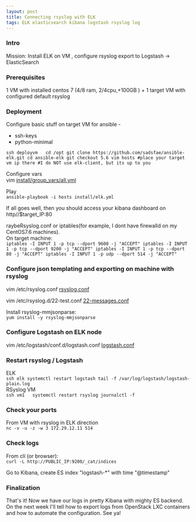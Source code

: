 ```yaml
---
layout: post  
title: Connecting rsyslog with ELK  
tags: ELK elasticsearch kibana logstash rsyslog log
---
```



### Intro  
Mission: Install ELK on VM , configure rsyslog export to Logstash -> ElasticSearch

### Prerequisites  
1 VM with installed centos 7 (4/8 ram, 2/4cpu,+100GB )
+
1 target VM with configured default rsyslog


### Deployment  
Configure basic stuff on target VM for ansible -  
- ssh-keys  
- python-minimal  

``ssh deployvm  
cd /opt
git clone https://github.com/sadsfae/ansible-elk.git
cd ansible-elk
git checkout 5.6
vim hosts #place your target vm ip there
#I do NOT use elk-client, but its up to you``   

Configure vars    
vim [install/group_vars/all.yml]({{"/listings/2019-03-29-ELK-rsyslog/all.yml"}})

Play  
``ansible-playbook -i hosts install/elk.yml``  

If all goes well, then you should access your kibana dashboard on http//$target_IP:80  

raybeRsyslog.conf or iptables(for example, I dont have firewalld on my CentOS7.6 machines).  
On target machine:  
``iptables -I INPUT 1 -p tcp --dport 9600 -j "ACCEPT"
iptables -I INPUT 1 -p tcp --dport 9200 -j "ACCEPT"
iptables -I INPUT 1 -p tcp --dport 80 -j "ACCEPT"
iptables -I INPUT 1 -p udp --dport 514 -j "ACCEPT"``  

### Configure json templating and exporting on machine with rsyslog  
vim /etc/rsyslog.conf
[rsyslog.conf]({{"/listings/2019-03-29-ELK-rsyslog/rsyslog.conf"}})  

vim /etc/rsyslog.d/22-test.conf
[22-messages.conf]({{"/listings/2019-03-29-ELK-rsyslog/22-messages.conf"}})

Install rsyslog-mmjsonparse:  
``yum install -y rsyslog-mmjsonparse``  

### Configure Logstash on ELK node  
vim /etc/logstash/conf.d/logstash.conf
[logstash.conf]({{"/listings/2019-03-29-ELK-rsyslog/logstash.conf"}})

### Restart rsyslog / Logstash  
ELK  
``ssh elk
systemctl restart logstash
tail -f /var/log/logstash/logstash-plain.log``  
RSyslog VM  
``ssh vm1  
systemctl restart rsyslog
journalctl -f``  

### Check your ports  
From VM with rsyslog in ELK direction  
``nc -v -u -z -w 3 172.29.12.11 514``  

### Check logs  
From cli (or browser):  
``curl -L http://PUBLIC_IP:9200/_cat/indices``  

Go to Kibana, create ES index "logstash-\*" with time "@timestamp"  

### Finalization  
That's it! Now we have our logs in pretty Kibana with mighty ES backend. On the next week I'll tell how to export logs from OpenStack LXC containers and how to automate the configuration. See ya!  

